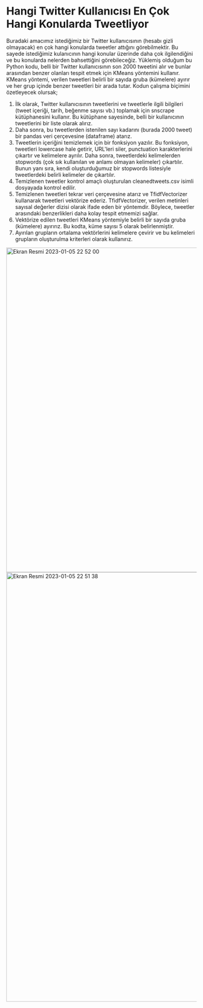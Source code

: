 # Hangi Twitter Kullanıcısı En Çok Hangi Konularda Tweetliyor
   Buradaki amacımız istediğimiz bir Twitter kullanıcısının (hesabı gizli olmayacak) en çok hangi konularda tweetler attığını görebilmektir. Bu sayede istediğimiz kulanıcının hangi konular üzerinde daha çok ilgilendiğini ve bu konularda nelerden bahsettiğini görebileceğiz.
   Yüklemiş olduğum bu Python kodu, belli bir Twitter kullanıcısının son 2000 tweetini alır ve bunlar arasından benzer olanları tespit etmek için KMeans yöntemini kullanır. KMeans yöntemi, verilen tweetleri belirli bir sayıda gruba (kümelere) ayırır ve her grup içinde benzer tweetleri bir arada tutar. Kodun çalışma biçimini özetleyecek olursak;
1.	İlk olarak, Twitter kullanıcısının tweetlerini ve tweetlerle ilgili bilgileri (tweet içeriği, tarih, beğenme sayısı vb.) toplamak için snscrape   kütüphanesini kullanır. Bu kütüphane sayesinde, belli bir kullanıcının tweetlerini bir liste olarak alırız.
2.	Daha sonra, bu tweetlerden istenilen sayı kadarını (burada 2000 tweet) bir pandas veri çerçevesine (dataframe) atarız.
3.	Tweetlerin içeriğini temizlemek için bir fonksiyon yazılır. Bu fonksiyon, tweetleri lowercase hale getirir, URL'leri siler, punctuation karakterlerini çıkartır ve kelimelere ayrılır. Daha sonra, tweetlerdeki kelimelerden stopwords (çok sık kullanılan ve anlamı olmayan kelimeler) çıkartılır. Bunun yanı sıra, kendi oluşturduğumuz bir stopwords listesiyle tweetlerdeki belirli kelimeler de çıkartılır.
4.	Temizlenen tweetler kontrol amaçlı oluşturulan cleanedtweets.csv isimli dosyayada kontrol edilir.
5.	Temizlenen tweetleri tekrar veri çerçevesine atarız ve TfidfVectorizer kullanarak tweetleri vektörize ederiz. TfidfVectorizer, verilen metinleri sayısal değerler dizisi olarak ifade eden bir yöntemdir. Böylece, tweetler arasındaki benzerlikleri daha kolay tespit etmemizi sağlar.
6.	Vektörize edilen tweetleri KMeans yöntemiyle belirli bir sayıda gruba (kümelere) ayırırız. Bu kodta, küme sayısı 5 olarak belirlenmiştir.
7.	Ayırılan grupların ortalama vektörlerini kelimelere çevirir ve bu kelimeleri grupların oluşturulma kriterleri olarak kullanırız.


<img width="858" alt="Ekran Resmi 2023-01-05 22 52 00" src="https://user-images.githubusercontent.com/101113336/210868069-2ba8b83d-828a-4ee7-bbb5-55de64efa554.png">



<img width="1135" alt="Ekran Resmi 2023-01-05 22 51 38" src="https://user-images.githubusercontent.com/101113336/210868098-70189f8a-d710-4c94-a2d0-1f1c5c5895e2.png">

